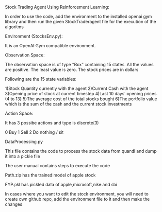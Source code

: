Stock Trading Agent Using Reinforcement Learning:

In order to use the code, add the environment to the installed openai gym library and then run the given StockTraderagent file for the execution of the algoritms

Environment (StocksEnv.py):

It is an OpenAI Gym compatible environment.

Observation Space:

The observation space is of type “Box” containing 15 states.
All the values are positive.
The least value is zero.
The stock prices are in dollars

Following are the 15 state variables:		

1)Stock Quantity currently with the agent
2)Current Cash with the agent
3)Opening price of stock at current timestep
4)Last 10 days’ opening prices (4 to 13)
5)The average cost of the total stocks bought
6)The portfolio value which is the sum of the cash and the current stock investments

Action Space: 

It has 3 possibe actions and type is discrete(3)

0 Buy
1 Sell
2 Do nothing / sit


DataProcessing.py

This file contains the code to process the stock data from quandl and dump it into a pickle file

The user manual contains steps to execute the code

Path.zip has the trained model of apple stock

FYP.pkl has pickled data of apple,microsoft,nike and sbi

In cases where you want to edit the stock environment, you will need to create own github repo, add the environment file to it and then make the changes
